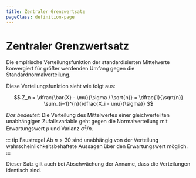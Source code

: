 ```yaml
---
title: Zentraler Grenzwertsatz
pageClass: definition-page
---
```


# Zentraler Grenzwertsatz

Die empirische Verteilungsfunktion der standardisierten Mittelwerte konvergiert für größer werdenden Umfang gegen die Standardnormalverteilung.

Diese Verteilungsfunktion sieht wie folgt aus:

$$
    Z_n = \dfrac{\bar{X} - \mu}{\sigma / \sqrt{n}} = \dfrac{1}{\sqrt{n}} \sum_{i=1}^{n}{\dfrac{X_i - \mu}{\sigma}}
$$

*Das bedeutet:* Die Verteilung des Mittelwertes einer gleichverteilten unabhängigen Zufallsvariable geht gegen die Normalverteilung mit Erwartungswert $\mu$ und Varianz $\sigma^2/n$.

::: tip Faustregel
Ab $n > 30$ sind unabhängig von der Verteilung wahrscheinlichkeitsbehaftete Aussagen über den Erwartungswert möglich.
:::

Dieser Satz gilt auch bei Abschwächung der Anname, dass die Verteilungen identisch sind.